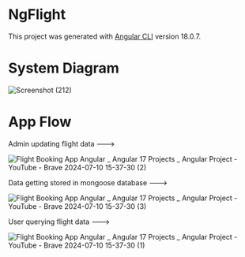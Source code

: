 # NgFlight

This project was generated with [Angular CLI](https://github.com/angular/angular-cli) version 18.0.7.

# System Diagram

![Screenshot (212)](https://github.com/Abhijeet-Saich/flight_booking/assets/76621794/dd5cc743-a596-4540-a172-ef976689462b)

# App Flow 

Admin updating flight data --->


![Flight Booking App Angular _ Angular 17 Projects _ Angular Project - YouTube - Brave 2024-07-10 15-37-30 (2)](https://github.com/Abhijeet-Saich/flight_booking/assets/76621794/28cd7e2d-d647-428a-b527-0868570e9fb4)


Data getting stored in mongoose database --->


![Flight Booking App Angular _ Angular 17 Projects _ Angular Project - YouTube - Brave 2024-07-10 15-37-30 (3)](https://github.com/Abhijeet-Saich/flight_booking/assets/76621794/6ccc7de8-7fc9-4801-a9a0-789a8216e4a5)


User querying flight data --->


![Flight Booking App Angular _ Angular 17 Projects _ Angular Project - YouTube - Brave 2024-07-10 15-37-30 (1)](https://github.com/Abhijeet-Saich/flight_booking/assets/76621794/03e9cda6-036e-4ec2-be6b-0da7969d6072)

